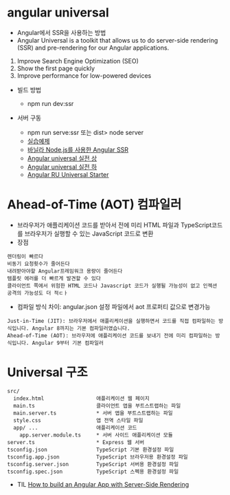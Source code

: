 
# angular universal
- Angular에서 SSR을 사용하는 방법
- Angular Universal is a toolkit that allows us to do server-side rendering (SSR) and pre-rendering for our Angular applications.
1. Improve Search Engine Optimization (SEO)
2. Show the first page quickly
3. Improve performance for low-powered devices

- 빌드 방법
  - npm run dev:ssr

- 서버 구동
  - npm run serve:ssr 또는 dist> node server
  - [실습예제](https://ksrae.github.io//angular/angular-universal/)
  - [바닐라 Node.js를 사용한 Angular SSR](https://dev.to/igorfilippov3/angular-ssr-with-vanilla-node-js-15pj)
  - [Angular universal 실전 상](https://m.blog.naver.com/kitepc/221380895021)
  - [Angular universal 실전 하](https://m.blog.naver.com/kitepc/221380916242)
  - [Angular RU Universal Starter](https://github.com/Angular-RU/universal-starter)

# Ahead-of-Time (AOT) 컴파일러
- 브라우저가 애플리케이션 코드를 받아서 전에 미리 HTML 파일과 TypeScript코드를 브라우저가 실행할 수 있는 JavaScript 코드로 변환
- 장점
```
렌더링이 빠르다
비동기 요청횟수가 줄어든다
내려받아야할 Angular프레임워크 용량이 줄어든다
템플릿 에러를 더 빠르게 발견할 수 있다
클라이언트 쪽에서 위험한 HTML 코드나 Javascript 코드가 실행될 가능성이 없고 인젝션 공격의 가능성도 더 적ㄷㅏ
```
- 컴파일 방식 차이: angular.json 설정 파일에서 aot 프로퍼티 값으로 변경가능
```
Just-in-Time (JIT): 브라우저에서 애플리케이션을 실행하면서 코드를 직접 컴파일하는 방식입니다. Angular 8까지는 기본 컴파일러였습니다.
Ahead-of-Time (AOT): 브라우저에 애플리케이션 코드를 보내기 전에 미리 컴파일하는 방식입니다. Angular 9부터 기본 컴파일러
```

# Universal 구조
```
src/
  index.html                 애플리케이션 웹 페이지
  main.ts                    클라이언트 앱을 부트스트랩하는 파일
  main.server.ts             * 서버 앱을 부트스트랩하는 파일
  style.css                  앱 전역 스타일 파일
  app/ ...                   애플리케이션 코드
    app.server.module.ts     * 서버 사이드 애플리케이션 모듈
server.ts                    * Express 웹 서버
tsconfig.json                TypeScript 기본 환경설정 파일
tsconfig.app.json            TypeScript 브라우저용 환경설정 파일
tsconfig.server.json         TypeScript 서버용 환경설정 파일
tsconfig.spec.json           TypeScript 스펙용 환경설정 파일
```

- TIL
[How to build an Angular App with Server-Side Rendering](https://medium.com/upstate-interactive/how-to-build-an-angular-app-with-server-side-rendering-f7f415b851c8)
